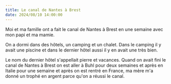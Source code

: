 ```yaml
---
title: Le canal de Nantes à Brest
date: 2024/08/10 14:00:00 
---
```

Moi et ma famille ont a fait le canal de Nantes à Brest en une semaine avec mon papi et ma mamie.

On a dormi dans des hôtels, un camping et un chalet. Dans le camping il y avait une piscine et dans le dernier hôtel aussi il y en avait une très bien.

Le nom du dernier hôtel s'appellait pierre et vacances. Quand on avait fini le canal de Nantes à Brest on est aller à Buhl pour deux semaines et après en Italie pour une semaine et après on est rentré en France, ma mère m'a donné un trophé en argent parce qu'on a réussi le canal.



